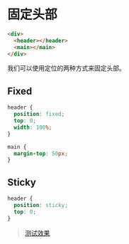 # 固定头部

```html
<div>
  <header></header>
  <main></main>
</div>
```

我们可以使用定位的两种方式来固定头部。

## Fixed

```css
header {
  position: fixed;
  top: 0;
  width: 100%;
}

main {
  margin-top: 50px;
}
```

## Sticky

```css
header {
  position: sticky;
  top: 0;
}
```

> [测试效果](https://codepen.io/lio-zero/pen/yLPvgLo)
